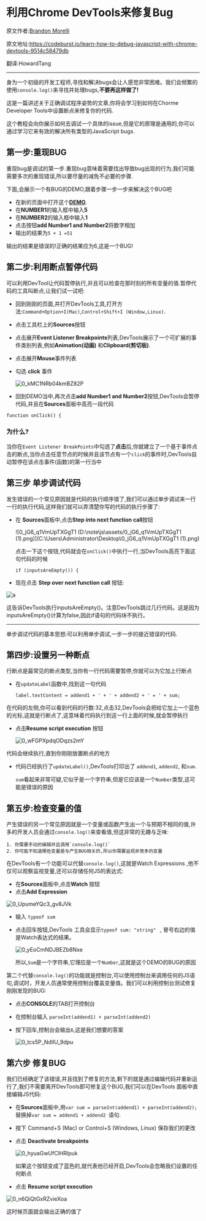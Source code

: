 # 利用Chrome DevTools来修复Bug

原文作者:[Brandon Morelli](https://codeburst.io/@bmorelli25?source=post_header_lockup)

原文地址:https://codeburst.io/learn-how-to-debug-javascript-with-chrome-devtools-9514c58479db

翻译:HowardTang

-------------------------------

身为一个初级的开发工程师,寻找和解决bugs会让人感觉非常困难。我们会频繁的使用`console.log()`来寻找并处理bugs,**不要再这样做了!**

这是一篇讲述关于正确调试程序姿势的文章,你将会学习到如何在Chorme Developer Tools中设置断点来修复你的代码.

这个教程会向你展示如何去调试一个具体的issue,但是它的原理是通用的,你可以通过学习它来有效的解决所有类型的JavaScript bugs.



## 第一步:重现BUG

重现bug是调试的第一步.重现bug意味着需要找出导致bug出现的行为,我们可能需要多次的重现错误,所以要尽量的减免不必要的步骤.

下面,会展示一个有BUG的DEMO,跟着步骤一步一步来解决这个BUG吧

- 在新的页面中打开这个[**DEMO**](https://googlechrome.github.io/devtools-samples/debug-js/get-started).
- 在**NUMBER1**的输入框中输入**5**
- 在**NUMBER2**的输入框中输入**1**
- 点击按钮**add Number1 and Number2**将数字相加
- 输出的结果为`5 + 1 =51`

输出的结果是错误的!正确的结果应为6,这是一个BUG!



## 第二步:利用断点暂停代码

可以利用DevTool让代码暂停执行,并且可以检查在那时刻的所有变量的值.暂停代码的工具叫断点,让我们试一试吧:

- 回到刚刚的页面,并打开DevTools工具,打开方法:`Command+Option+I(Mac)`,`Control+Shift+I (Window,Linux)`.

- 点击工具栏上的**Sources**按钮

- 点击展开**Event Listener Breakpoints**列表,DevTools展示了一个可扩展的事件类别列表,例如**Animation(动画)** 和**Clipboard(剪切板)**.

- 点击展开**Mouse**事件列表

- 勾选 **click** 事件

  ![0_kMC1NRb04kmBZ82P](D:\note\js\assets/0_kMC1NRb04kmBZ82P.png)

  

- 回到DEMO当中,再次点击**add Number1 and Number2**按钮,DevTools会暂停代码,并且在**Sources**面板中高亮一段代码

```
function onClick() {
```

 ### 为什么?

当你在`Event Listener BreakPoints`中勾选了**点击**后,你就建立了一个基于事件点击的断点,当你点击任意节点的时候并且该节点有一个`click`的事件时,DevTools自动暂停在该点击事件(函数)的第一行当中



## 第三步 单步调试代码

发生错误的一个常见原因就是代码的执行顺序错了,我们可以通过单步调试来一行一行的执行代码,这样我们就可以弄清楚你写的代码的执行步骤了:

- 在 **Sources**面板中,点击**Step into next function call**按钮

  ![0_jG6_q1VmUpTXGgT1 (D:\note\js\assets/0_jG6_q1VmUpTXGgT1 (1).png)](C:\Users\Administrator\Desktop\0_jG6_q1VmUpTXGgT1 (1).png)

  点击一下这个按钮,代码就会在`onClick()`中执行一行,当DevTools高亮下面这句代码的时候
  ```
  if (inputsAreEmpty()) {
  ```

- 现在点击 **Step over next function call** 按钮:

![a](D:\note\js\assets/0_98yNamZxcsTisowa.png)

​	这告诉DevTools执行inputsAreEmpty()。注意DevTools跳过几行代码。这是因为inputsAreEmpty()计算为false,因此if语句的代码块不执行。 

-----

单步调试代码的基本思想:可以利用单步调试,一步一步的接近错误的代码.  



## 第四步:设置另一种断点

行断点是最常见的断点类型,当你有一行代码需要暂停,你就可以为它加上行断点

- 在`updateLabel`函数中,找到这一句代码

  ```
  label.textContent = addend1 + ' + ' + addend2 + ' = ' + sum;
  ```

在代码的左侧,你可以看到代码的行数:32,点击32,DevTools会把给它加上一个蓝色的光标,这就是行断点了,这意味着代码执行到这一行上面的时候,就会暂停执行

- 点击**Resume script execution** 按钮

  ![0_wFGPXpdqODqzs2mY](D:\note\js\assets/0_wFGPXpdqODqzs2mY-1525418629586.png)

代码会继续执行,直到你刚刚放置断点的地方

- 代码已经执行了`updateLabel()`,DevTools打印出了 `addend1`, `addend2`, 和`sum`.

  `sum`看起来非常可疑,它似乎是一个字符串,但是它应该是一个`Number`类型,这可能是错误的原因



## 第五步:检查变量的值

产生错误的另一个常见原因就是一个变量或函数产生出一个与预期不相同的值,许多的开发人员会通过`console.log()`来查看值,但这非常的无趣与乏味:

 	1. 你需要手动的编辑并且调用`console.log()`
 	2. 你可能不知道哪些变量是与产生BUG相关的,所以你需要监视非常多的变量

在DevTools有一个功能可以代替`console.log()`,这就是Watch Expressions ,他不仅可以观察监视变量,还可以存储任何JS的表达式:

- 在**Sources**面板中,点击**Watch** 按钮
- 点击**Add Expression** 

![0_UpumeYQc3_gv8JVk](D:\note\js\assets/0_UpumeYQc3_gv8JVk-1525419135000.png)

- 输入 `typeof sum`

- 点击回车按钮,DevTools 工具会显示`typeof sum: "string" ` , 冒号右边的值是Watch表达式的结果。 

  ![0_yEoCmNDJBEZb8Nxe](D:\note\js\assets/0_yEoCmNDJBEZb8Nxe.png)

  所以,`Sum`是一个字符串,它理应是一个`Number`,这就是这个DEMO的BUG的原因



第二个代替`console.log()`的功能就是控制台,可以使用控制台来调用任何的JS语句,调试时，开发人员通常使用控制台覆盖变量值。我们可以利用控制台测试修复刚刚发现的BUG:

- 点击**CONSOLE**的TAB打开控制台

- 在控制台输入 `parseInt(addend1) + parseInt(addend2)`

- 按下回车,控制台会输出`6`,这是我们想要的答案

  ![0_tcs5P_NdlIU_9dpu](D:\note\js\assets/0_tcs5P_NdlIU_9dpu.png)



## 第六步 修复BUG

我们已经确定了该错误,并且找到了修复的方法,剩下的就是通过编辑代码并重新运行了,我们不需要离开DevTools即可修复这个BUG,我们可以在DevTools 面板中直接编辑JS代码:

- 在**Sources**面板中,用`var sum = parseInt(addend1) + parseInt(addend2); `替换掉`var sum = addend1 + addend2 `语句. 

- 按下 Command+S (Mac) or Control+S (Windows, Linux)  保存我们的更改

- 点击 **Deactivate breakpoints** 

  ![0_hyuaGwUfClHRIpuk](D:\note\js\assets/0_hyuaGwUfClHRIpuk.png)

  如果这个按钮变成了蓝色的,就代表他已经开启,DevTools会忽略我们设置的任何断点

- 点击 **Resume script execution**

![0_n6QiQtGxRZvieXoa](D:\note\js\assets/0_n6QiQtGxRZvieXoa.png)

这时候页面就会输出正确的值了